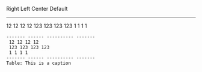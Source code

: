  Right Left Center Default
------- ------ ---------- -------
 12 12 12 12
 123 123 123 123
 1 1 1 1

```
------- ------ ---------- -------
 12 12 12 12
 123 123 123 123
 1 1 1 1
------- ------ ---------- -------
Table: This is a caption
```
